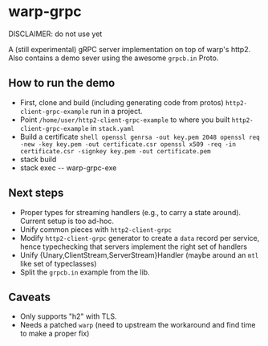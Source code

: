 # warp-grpc

DISCLAIMER: do not use yet

A (still experimental) gRPC server implementation on top of warp's http2.
Also contains a demo sever using the awesome `grpcb.in` Proto.

## How to run the demo

- First, clone and build (including generating code from protos) `http2-client-grpc-example` run in a project.
- Point `/home/user/http2-client-grpc-example` to where you built `http2-client-grpc-example` in `stack.yaml`
- Build a certificate
        ```shell
        openssl genrsa -out key.pem 2048
        openssl req -new -key key.pem -out certificate.csr
        openssl x509 -req -in certificate.csr -signkey key.pem -out certificate.pem
        ```
- stack build
- stack exec -- warp-grpc-exe

## Next steps

* Proper types for streaming handlers (e.g., to carry a state around). Current setup is too ad-hoc.
* Unify common pieces with `http2-client-grpc`
* Modify `http2-client-grpc` generator to create a `data` record per service, hence typechecking that servers implement the right set of handlers
* Unify {Unary,ClientStream,ServerStream}Handler (maybe around an `mtl` like set of typeclasses)
* Split the `grpcb.in` example from the lib.

## Caveats

* Only supports "h2" with TLS.
* Needs a patched `warp` (need to upstream the workaround and find time to make a proper fix)
